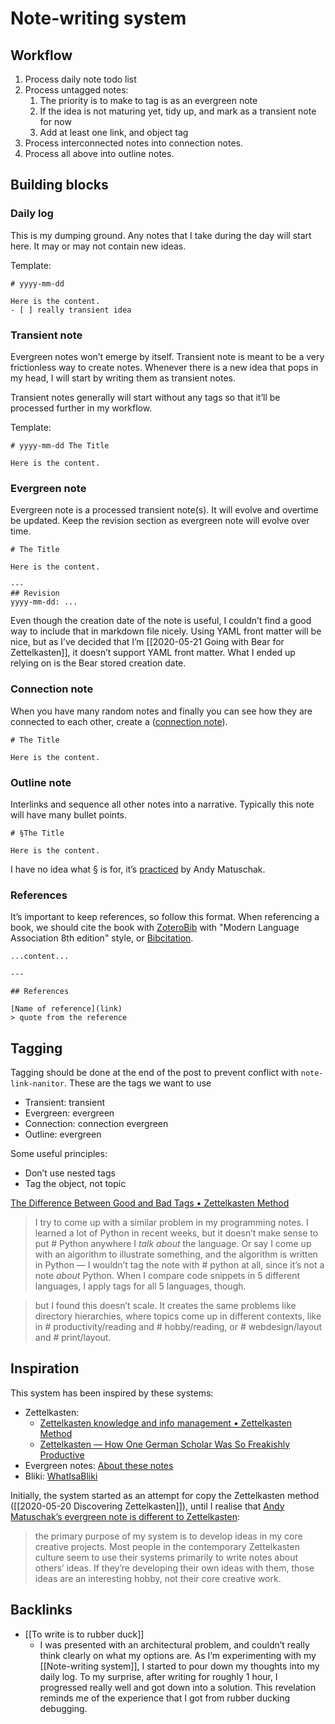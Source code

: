 # Note-writing system
## Workflow
1. Process daily note todo list
2. Process untagged notes:
	1. The priority is to make to tag is as an evergreen note
	2. If the idea is not maturing yet, tidy up, and mark as a transient note for now
	3. Add at least one link, and object tag
3. Process interconnected notes into connection notes.
4. Process all above into outline notes.

## Building blocks

### Daily log
This is my dumping ground. Any notes that I take during the day will start here. It may or may not contain new ideas. 

Template:
```
# yyyy-mm-dd

Here is the content.
- [ ] really transient idea
```

### Transient note
Evergreen notes won’t emerge by itself. Transient note is meant to be a very frictionless way to create notes. Whenever there is a new idea that pops in my head, I will start by writing them as transient notes.

Transient notes generally will start without any tags so that it’ll be processed further in my workflow.

Template:
```
# yyyy-mm-dd The Title

Here is the content.
```

### Evergreen note
Evergreen note is a processed transient note(s). It will evolve and overtime be updated. Keep the revision section as evergreen note will evolve over time.

```
# The Title

Here is the content.

---
## Revision
yyyy-mm-dd: ...
```

Even though the creation date of the note is useful, I couldn’t find a good way to include that in markdown file nicely. Using YAML front matter will be nice, but as I’ve decided that I’m [[2020-05-21 Going with Bear for Zettelkasten]], it doesn’t support YAML front matter. What I ended up relying on is the Bear stored creation date.

### Connection note
When you have many random notes and finally you can see how they are connected to each other, create a ([connection note](https://writingcooperative.com/zettelkasten-how-one-german-scholar-was-so-freakishly-productive-997e4e0ca125)).

```
# The Title

Here is the content.
```

### Outline note
Interlinks and sequence all other notes into a narrative. Typically this note will have many bullet points.
```
# §The Title

Here is the content.
```

I have no idea what § is for, it’s [practiced](https://notes.andymatuschak.org/zhmLXArqiCMDr9Q13ViqN3hh3SmrKzjQxWAr) by Andy Matuschak.

### References
It’s important to keep references, so follow this format. When referencing a book, we should cite the book with [ZoteroBib](https://zbib.org/) with "Modern Language Association 8th edition" style, or [Bibcitation](https://www.bibcitation.com/).
```
...content...

---

## References

[Name of reference](link)
> quote from the reference
```

## Tagging
Tagging should be done at the end of the post to prevent conflict with `note-link-nanitor`. These are the tags we want to use
- Transient: transient
- Evergreen: evergreen
- Connection: connection evergreen
- Outline: evergreen

Some useful principles:
- Don’t use nested tags
- Tag the object, not topic

[The Difference Between Good and Bad Tags • Zettelkasten Method](https://zettelkasten.de/posts/object-tags-vs-topic-tags/)
> I try to come up with a similar problem in my programming notes. I learned a lot of Python in recent weeks, but it doesn’t make sense to put # Python anywhere I *talk about* the language. Or say I come up with an algorithm to illustrate something, and the algorithm is written in Python — I wouldn’t tag the note with # python at all, since it’s not a note *about* Python. When I compare code snippets in 5 different languages, I apply tags for all 5 languages, though.

> but I found this doesn’t scale. It creates the same problems like directory hierarchies, where topics come up in different contexts, like in # productivity/reading and  # hobby/reading, or # webdesign/layout and # print/layout. 

## Inspiration
This system has been inspired by these systems:
- Zettelkasten:
	- [Zettelkasten knowledge and info management • Zettelkasten Method](https://zettelkasten.de/)
	- [Zettelkasten — How One German Scholar Was So Freakishly Productive](https://writingcooperative.com/zettelkasten-how-one-german-scholar-was-so-freakishly-productive-997e4e0ca125)
- Evergreen notes: [About these notes](https://notes.andymatuschak.org/About_these_notes)
- Bliki: [WhatIsaBliki](https://www.martinfowler.com/bliki/WhatIsaBliki.html)

Initially, the system started as an attempt for copy the Zettelkasten method ([[2020-05-20 Discovering Zettelkasten]]), until I realise that [Andy Matuschak’s evergreen note is different to Zettelkasten](https://notes.andymatuschak.org/z4AX7pHAu5uUfmrq4K4zig9x8jmmF62XgaMXm):
> the primary purpose of my system is to develop ideas in my core creative projects. Most people in the contemporary Zettelkasten culture seem to use their systems primarily to write notes about others’ ideas. If they’re developing their own ideas with them, those ideas are an interesting hobby, not their core creative work.

## Backlinks
* [[To write is to rubber duck]]
	* I was presented with an architectural problem, and couldn’t really think clearly on what my options are. As I’m experimenting with my [[Note-writing system]], I started to pour down my thoughts into my daily log. To my surprise, after writing for roughly 1 hour, I progressed really well and got down into a solution. This revelation reminds me of the experience that I got from rubber ducking debugging.

<!-- #evergreen #writing -->

<!-- {BearID:40AB3F4F-7EAC-4477-9584-C1061D99E2EE-1211-000031C0A43A6902} -->
